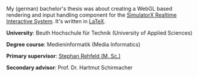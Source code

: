 My (german) bachelor's thesis was about creating a WebGL based rendering and input handling component for the [SimulatorX Realtime Interactive System](https://github.com/simulator-x). It's written in [LaTeX](http://www.latex-project.org/).

__University__: Beuth Hochschule für Technik (University of Applied Sciences)

__Degree course__: Medieninformatik (Media Informatics)

__Primary supervisor__: [Stephan Rehfeld (M. Sc.)](https://github.com/stephan-rehfeld)

__Secondary advisor__: Prof. Dr. Hartmut Schirmacher
